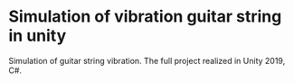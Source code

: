 # Simulation of vibration guitar string in unity
 Simulation of guitar string vibration. The full project realized in Unity 2019, C#.
 

